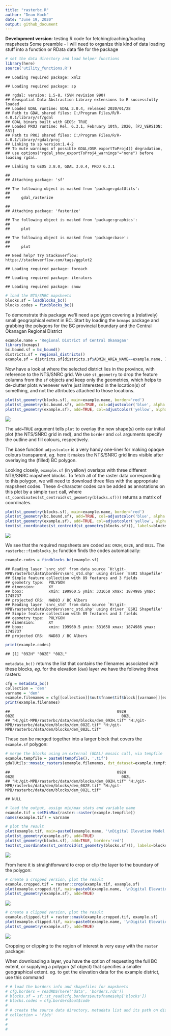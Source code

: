 ```yaml
---
title: "rasterbc.R"
author: "Dean Koch"
date: "June 19, 2020"
output: github_document
---
```


**Development version**: testing R code for fetching/caching/loading mapsheets
Some preamble - I will need to organize this kind of data loading stuff into a function or RData data file for the package


```r
# set the data directory and load helper functions
library(here)
source('utility_functions.R')
```

```
## Loading required package: xml2
```

```
## Loading required package: sp
```

```
## rgdal: version: 1.5-8, (SVN revision 990)
## Geospatial Data Abstraction Library extensions to R successfully loaded
## Loaded GDAL runtime: GDAL 3.0.4, released 2020/01/28
## Path to GDAL shared files: C:/Program Files/R/R-4.0.1/library/sf/gdal
## GDAL binary built with GEOS: TRUE 
## Loaded PROJ runtime: Rel. 6.3.1, February 10th, 2020, [PJ_VERSION: 631]
## Path to PROJ shared files: C:/Program Files/R/R-4.0.1/library/rgdal/proj
## Linking to sp version:1.4-2
## To mute warnings of possible GDAL/OSR exportToProj4() degradation,
## use options("rgdal_show_exportToProj4_warnings"="none") before loading rgdal.
```

```
## Linking to GEOS 3.8.0, GDAL 3.0.4, PROJ 6.3.1
```

```
## 
## Attaching package: 'sf'
```

```
## The following object is masked from 'package:gdalUtils':
## 
##     gdal_rasterize
```

```
## 
## Attaching package: 'fasterize'
```

```
## The following object is masked from 'package:graphics':
## 
##     plot
```

```
## The following object is masked from 'package:base':
## 
##     plot
```

```
## Need help? Try Stackoverflow: https://stackoverflow.com/tags/ggplot2
```

```
## Loading required package: foreach
```

```
## Loading required package: iterators
```

```
## Loading required package: snow
```

```r
# load the NTS/SNRC mapsheets
blocks.sf = loadblocks_bc()
blocks.codes = findblocks_bc()
```

To demonstrate this package we'll need a polygon covering a (relatively) small geographical extent in BC. 
Start by loading the `bcmaps` package and grabbing the polygons for the BC provincial boundary and the 
Central Okanagan Regional District


```r
example.name = 'Regional District of Central Okanagan'
library(bcmaps)
bc.bound.sf = bc_bound()
districts.sf = regional_districts()
example.sf = districts.sf[districts.sf$ADMIN_AREA_NAME==example.name, ]
```

Now have a look at where the selected district lies in the province, with reference to the NTS/SNRC grid.
We use `st_geometry` to drop the feature columns from the `sf` objects and keep only the geometries, which helps to de-clutter
plots whenever we're just interested in the location(s) of something, and not the attributes attached to those locations.


```r
plot(st_geometry(blocks.sf), main=example.name, border='red')
plot(st_geometry(bc.bound.sf), add=TRUE, col=adjustcolor('blue', alpha.f=0.2))
plot(st_geometry(example.sf), add=TRUE, col=adjustcolor('yellow', alpha.f=0.5))
```

![](rasterbc_files/figure-gfm/unnamed-chunk-3-1.png)<!-- -->

 The `add=TRUE` argument tells `plot` to overlay the new shape(s) onto our initial plot (the NTS/SNRC grid in red), and
the `border` and `col` arguments specify the outline and fill colours, respectively. 

The base function `adjustcolor` is a very handy one-liner for making opaque colours transparent, *eg.* here it makes the NTS/SNRC grid 
lines visible after overlaying the (filled) BC polygon.

Looking closely, `example.sf` (in yellow) overlaps with three different NTS/SNRC mapsheet blocks. To fetch all of the raster data corresponding to
this polygon, we will need to download three files with the appropriate mapsheet codes. These 4-character codes can be added as annotations on this plot
by a simple `text` call, where `st_coordinates(st_centroid(st_geometry(blocks.sf)))` returns a matrix of coordinates. 


```r
plot(st_geometry(blocks.sf), main=example.name, border='red')
plot(st_geometry(bc.bound.sf), add=TRUE, col=adjustcolor('blue', alpha.f=0.2))
plot(st_geometry(example.sf), add=TRUE, col=adjustcolor('yellow', alpha.f=0.5))
text(st_coordinates(st_centroid(st_geometry(blocks.sf))), labels=blocks.codes, cex=0.5)
```

![](rasterbc_files/figure-gfm/unnamed-chunk-4-1.png)<!-- -->

We see that the required mapsheets are coded as: `O92H`, `O82E`, and `O82L`. The `rasterbc::findblocks_bc` function finds the codes automatically:


```r
example.codes = findblocks_bc(example.sf)
```

```
## Reading layer `snrc_std' from data source `H:\git-MPB\rasterbc\data\borders\snrc_std.shp' using driver `ESRI Shapefile'
## Simple feature collection with 89 features and 3 fields
## geometry type:  POLYGON
## dimension:      XY
## bbox:           xmin: 199960.5 ymin: 331658 xmax: 1874986 ymax: 1745737
## projected CRS:  NAD83 / BC Albers
## Reading layer `snrc_std' from data source `H:\git-MPB\rasterbc\data\borders\snrc_std.shp' using driver `ESRI Shapefile'
## Simple feature collection with 89 features and 3 fields
## geometry type:  POLYGON
## dimension:      XY
## bbox:           xmin: 199960.5 ymin: 331658 xmax: 1874986 ymax: 1745737
## projected CRS:  NAD83 / BC Albers
```

```r
print(example.codes)
```

```
## [1] "092H" "082E" "082L"
```

`metadata_bc()` returns the list that contains the filenames associated with these blocks, *eg.* for the elevation (`dem`) layer we have the 
following three rasters:


```r
cfg = metadata_bc()
collection = 'dem'
varname = 'dem'
example.filenames = cfg[[collection]]$out$fname$tif$block[[varname]][example.codes]
print(example.filenames) 
```

```
##                                               092H                                               082E                                               082L 
## "H:/git-MPB/rasterbc/data/dem/blocks/dem_092H.tif" "H:/git-MPB/rasterbc/data/dem/blocks/dem_082E.tif" "H:/git-MPB/rasterbc/data/dem/blocks/dem_082L.tif"
```

These can be merged together into a larger block that covers the `example.sf` polygon:


```r
# merge the blocks using an external (GDAL) mosaic call, via tempfile
example.tempfile = paste0(tempfile(), '.tif')
gdalUtils::mosaic_rasters(example.filenames, dst_dataset=example.tempfile)
```

```
##                                               092H                                               082E                                               082L 
## "H:/git-MPB/rasterbc/data/dem/blocks/dem_092H.tif" "H:/git-MPB/rasterbc/data/dem/blocks/dem_082E.tif" "H:/git-MPB/rasterbc/data/dem/blocks/dem_082L.tif"
```

```
## NULL
```

```r
# load the output, assign min/max stats and variable name
example.tif = setMinMax(raster::raster(example.tempfile))
names(example.tif) = varname

# plot the result
plot(example.tif, main=paste0(example.name, '\nDigital Elevation Model'), colNA='black')
plot(st_geometry(example.sf), add=TRUE)
plot(st_geometry(blocks.sf), add=TRUE, border='red')
text(st_coordinates(st_centroid(st_geometry(blocks.sf))), labels=blocks.codes, cex=0.5)
```

![](rasterbc_files/figure-gfm/unnamed-chunk-7-1.png)<!-- -->

From here it is straightforward to crop or clip the layer to the boundary of the polygon:


```r
# create a cropped version, plot the result
example.cropped.tif = raster::crop(example.tif, example.sf)
plot(example.cropped.tif, main=paste0(example.name, '\nDigital Elevation Model'), colNA='black')
plot(st_geometry(example.sf), add=TRUE)
```

![](rasterbc_files/figure-gfm/unnamed-chunk-8-1.png)<!-- -->

```r
# create a clipped version, plot the result
example.clipped.tif = raster::mask(example.cropped.tif, example.sf)
plot(example.clipped.tif, main=paste0(example.name, '\nDigital Elevation Model'), colNA='black')
plot(st_geometry(example.sf), add=TRUE)
```

![](rasterbc_files/figure-gfm/unnamed-chunk-8-2.png)<!-- -->

Cropping or clipping to the region of interest is very easy with the `raster` package:

When downloading a layer, you have the option of requesting the full BC extent, or supplying a polygon (sf object) that specifies 
a smaller geographical extent. eg. to get the elevation data for the example district, use this command




```r
# # load the borders info and shapefiles for mapsheets
# cfg.borders = readRDS(here('data', 'borders.rds'))
# blocks.sf = sf::st_read(cfg.borders$out$fname$shp['blocks'])
# blocks.codes = cfg.borders$out$code
# 
# # create the source data directory, metadata list and its path on disk
# collection = 'fids'
# 
#
# 
```


